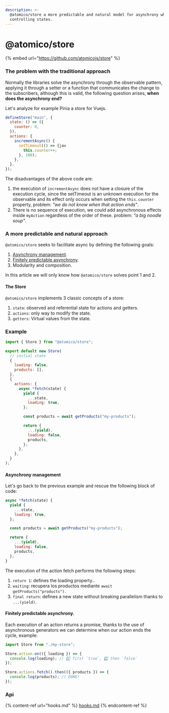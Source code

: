 ```yaml
---
description: >-
  @atomico/store a more predictable and natural model for asynchrony when
  controlling states.
---
```


# @atomico/store

{% embed url="https://github.com/atomicojs/store" %}

### The problem with the traditional approach

Normally the libraries solve the asynchrony through the observable pattern, applying it through a setter or a function that communicates the change to the subscribers, although this is valid, the following question arises, **when does the asynchrony end?**

Let's analyze for example Pinia a store for Vuejs.

```javascript
defineStore("main", {
  state: () => ({
    counter: 0,
  }),
  actions: {
    incrementAsync() {
      setTimeout(() => {jav
        this.counter++;
      }, 100);
    },
  },
});
```

The disadvantages of the above code are:

1. the execution of `incrementAsync` does not have a closure of the execution cycle, since the setTimeout is an unknown execution for the observable and its effect only occurs when setting the `this.counter` property, problem: _"we do not know when that action ends"_.
2. There is no sequence of execution, we could add asynchronous effects inside `myAction` regardless of the order of these. problem: _"a big noodle soup"_.

### A more predictable and natural approach

`@atomico/store` seeks to facilitate async by defining the following goals:

1. [Asynchrony management](./#asynchrony-management).
2. [Finitely predictable asynchrony](./#finitely-predictable-asynchrony.).
3. Modularity and composition.

In this article we will only know how `@atomico/store` solves point 1 and 2.

#### The Store

`@atomico/store` implements 3 classic concepts of a store:

1. `state`: observed and referential state for actions and getters.
2. `actions`: only way to modify the state.
3. `getters`: Virtual values from the state.

### Example

```javascript
import { Store } from "@atomico/store";

export default new Store(
  // initial state
  {
    loading: false,
    products: [],
  },
  {
    actions: {
      async *fetch(state) {
        yield {
          ...state,
          loading: true,
        };

        const products = await getProducts("my-products");

        return {
          ...(yield),
          loading: false,
          products,
        };
      },
    },
  }
);
```

#### Asynchrony management

Let's go back to the previous example and rescue the following block of code:

```javascript
async *fetch(state) {
  yield {
    ...state,
    loading: true,
  };

  const products = await getProducts("my-products");

  return {
    ...(yield),
    loading: false,
    products,
  };
}
```

The execution of the action fetch performs the following steps:

1. `return 1`: defines the loading property..
2. `waiting`: recupera los productos mediante `await getProducts("products")`.
3. `final return`: defines a new state without breaking parallelism thanks to `...(yield)`.

#### Finitely predictable asynchrony.

Each execution of an action returns a promise, thanks to the use of asynchronous generators we can determine when our action ends the cycle, example:

```javascript
import Store from "./my-store";

Store.action.on(({ loading }) => {
  console.log(loading); // 1️⃣ first `true`, 2️⃣ then `false`
});

Store.actions.fetch().then(({ products }) => {
  console.log(products); // DONE!
});
```

### Api

{% content-ref url="hooks.md" %}
[hooks.md](hooks.md)
{% endcontent-ref %}
